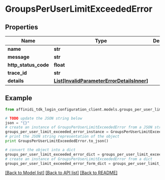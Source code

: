 # GroupsPerUserLimitExceededError

## Properties

| Name                 | Type                                                                                | Description | Notes      |
| -------------------- | ----------------------------------------------------------------------------------- | ----------- | ---------- |
| **name**             | **str**                                                                             |             |
| **message**          | **str**                                                                             |             |
| **http_status_code** | **float**                                                                           |             |
| **trace_id**         | **str**                                                                             |             |
| **details**          | [**List[InvalidParameterErrorDetailsInner]**](InvalidParameterErrorDetailsInner.md) |             | [optional] |

## Example

```python
from affinidi_tdk_login_configuration_client.models.groups_per_user_limit_exceeded_error import GroupsPerUserLimitExceededError

# TODO update the JSON string below
json = "{}"
# create an instance of GroupsPerUserLimitExceededError from a JSON string
groups_per_user_limit_exceeded_error_instance = GroupsPerUserLimitExceededError.from_json(json)
# print the JSON string representation of the object
print GroupsPerUserLimitExceededError.to_json()

# convert the object into a dict
groups_per_user_limit_exceeded_error_dict = groups_per_user_limit_exceeded_error_instance.to_dict()
# create an instance of GroupsPerUserLimitExceededError from a dict
groups_per_user_limit_exceeded_error_form_dict = groups_per_user_limit_exceeded_error.from_dict(groups_per_user_limit_exceeded_error_dict)
```

[[Back to Model list]](../README.md#documentation-for-models) [[Back to API list]](../README.md#documentation-for-api-endpoints) [[Back to README]](../README.md)
